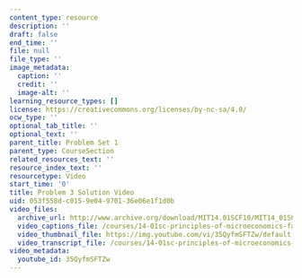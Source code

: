 ```yaml
---
content_type: resource
description: ''
draft: false
end_time: ''
file: null
file_type: ''
image_metadata:
  caption: ''
  credit: ''
  image-alt: ''
learning_resource_types: []
license: https://creativecommons.org/licenses/by-nc-sa/4.0/
ocw_type: ''
optional_tab_title: ''
optional_text: ''
parent_title: Problem Set 1
parent_type: CourseSection
related_resources_text: ''
resource_index_text: ''
resourcetype: Video
start_time: '0'
title: Problem 3 Solution Video
uid: 053f558d-c015-9e04-9701-36e06e1f1d0b
video_files:
  archive_url: http://www.archive.org/download/MIT14.01SCF10/MIT14_01SCF10_problem_1-3_300k.mp4
  video_captions_file: /courses/14-01sc-principles-of-microeconomics-fall-2011/1e55eeb0dfe35b13baf126fb92b97f1e_35QyfmSFTZw.vtt
  video_thumbnail_file: https://img.youtube.com/vi/35QyfmSFTZw/default.jpg
  video_transcript_file: /courses/14-01sc-principles-of-microeconomics-fall-2011/4589724e550aac9075e2494b70fc24cc_35QyfmSFTZw.pdf
video_metadata:
  youtube_id: 35QyfmSFTZw
---
```


